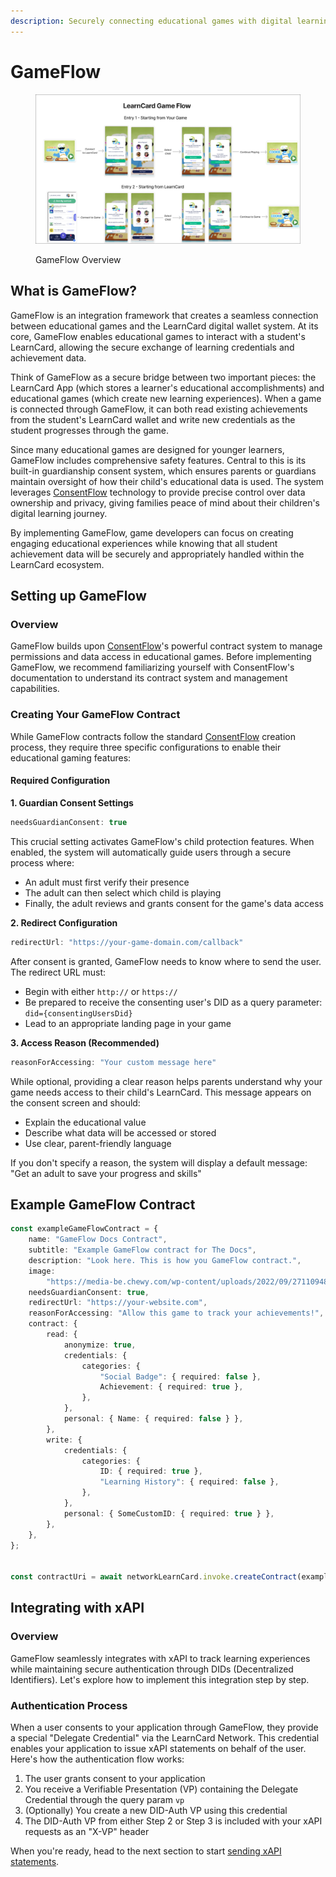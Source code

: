 ```yaml
---
description: Securely connecting educational games with digital learning achievements
---
```


# GameFlow

<figure><img src="../../.gitbook/assets/image.png" alt=""><figcaption><p>GameFlow Overview</p></figcaption></figure>

## What is GameFlow?

GameFlow is an integration framework that creates a seamless connection between educational games and the LearnCard digital wallet system. At its core, GameFlow enables educational games to interact with a student's LearnCard, allowing the secure exchange of learning credentials and achievement data.

Think of GameFlow as a secure bridge between two important pieces: the LearnCard App (which stores a learner's educational accomplishments) and educational games (which create new learning experiences). When a game is connected through GameFlow, it can both read existing achievements from the student's LearnCard wallet and write new credentials as the student progresses through the game.

Since many educational games are designed for younger learners, GameFlow includes comprehensive safety features. Central to this is its built-in guardianship consent system, which ensures parents or guardians maintain oversight of how their child's educational data is used. The system leverages [ConsentFlow](../consentflow/) technology to provide precise control over data ownership and privacy, giving families peace of mind about their children's digital learning journey.

By implementing GameFlow, game developers can focus on creating engaging educational experiences while knowing that all student achievement data will be securely and appropriately handled within the LearnCard ecosystem.

## Setting up GameFlow

### Overview

GameFlow builds upon [ConsentFlow](../consentflow/)'s powerful contract system to manage permissions and data access in educational games. Before implementing GameFlow, we recommend familiarizing yourself with ConsentFlow's documentation to understand its contract system and management capabilities.

### Creating Your GameFlow Contract

While GameFlow contracts follow the standard [ConsentFlow](../consentflow/) creation process, they require three specific configurations to enable their educational gaming features:

#### Required Configuration

**1. Guardian Consent Settings**

```javascript
needsGuardianConsent: true
```

This crucial setting activates GameFlow's child protection features. When enabled, the system will automatically guide users through a secure process where:

* An adult must first verify their presence
* The adult can then select which child is playing
* Finally, the adult reviews and grants consent for the game's data access

**2. Redirect Configuration**

```javascript
redirectUrl: "https://your-game-domain.com/callback"
```

After consent is granted, GameFlow needs to know where to send the user. The redirect URL must:

* Begin with either `http://` or `https://`
* Be prepared to receive the consenting user's DID as a query parameter: `did={consentingUsersDid}`
* Lead to an appropriate landing page in your game

**3. Access Reason (Recommended)**

```javascript
reasonForAccessing: "Your custom message here"
```

While optional, providing a clear reason helps parents understand why your game needs access to their child's LearnCard. This message appears on the consent screen and should:

* Explain the educational value
* Describe what data will be accessed or stored
* Use clear, parent-friendly language

If you don't specify a reason, the system will display a default message: "Get an adult to save your progress and skills"

## Example GameFlow Contract

```typescript
const exampleGameFlowContract = {
    name: "GameFlow Docs Contract",
    subtitle: "Example GameFlow contract for The Docs",
    description: "Look here. This is how you GameFlow contract.",
    image:
        "https://media-be.chewy.com/wp-content/uploads/2022/09/27110948/cute-dogs-hero-1024x615.jpg",
    needsGuardianConsent: true,
    redirectUrl: "https://your-website.com",
    reasonForAccessing: "Allow this game to track your achievements!",
    contract: {
        read: {
            anonymize: true,
            credentials: {
                categories: {
                    "Social Badge": { required: false },
                    Achievement: { required: true },
                },
            },
            personal: { Name: { required: false } },
        },
        write: {
            credentials: {
                categories: {
                    ID: { required: true },
                    "Learning History": { required: false },
                },
            },
            personal: { SomeCustomID: { required: true } },
        },
    },
};


const contractUri = await networkLearnCard.invoke.createContract(exampleGameFlowContract);
```

## Integrating with xAPI

### Overview

GameFlow seamlessly integrates with xAPI to track learning experiences while maintaining secure authentication through DIDs (Decentralized Identifiers). Let's explore how to implement this integration step by step.

### Authentication Process

When a user consents to your application through GameFlow, they provide a special "Delegate Credential" via the LearnCard Network. This credential enables your application to issue xAPI statements on behalf of the user. Here's how the authentication flow works:

1. The user grants consent to your application
2. You receive a Verifiable Presentation (VP) containing the Delegate Credential through the query param `vp`
3. (Optionally) You create a new DID-Auth VP using this credential
4. The DID-Auth VP from either Step 2 or Step 3 is included with your xAPI requests as an "X-VP" header

When you're ready, head to the next section to start [sending xAPI statements](sending-xapi-statements/).
